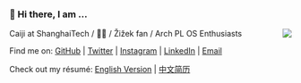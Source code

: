 ### 👋 Hi there, I am ...

<img align="right" src="https://github-readme-stats.vercel.app/api?username=victoryang00&show_icons=true&icon_color=0366d6&bg_color=ffffff&hide_title=true" />

Caiji at ShanghaiTech / 🏳️‍⚧️ / Žižek fan / Arch PL OS Enthusiasts

Find me on: [GitHub](https://github.com/victoryang00) | [Twitter](https://twitter.com/yyw2000) | [Instagram](https://www.instagram.com/yiwei454/) | [LinkedIn](https://www.linkedin.com/in/yiwei-yang-56b920166/) | [Email](mailto:yangyw@shanghaitech.edu.cn)

Check out my résumé: [English Version](http://victoryang00.cn/) | [中文简历](http://victoryang00.cn/CN.html)
